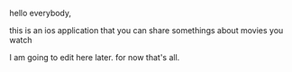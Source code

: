 hello everybody,

this is an ios application that you can share somethings about movies you watch

I am going to edit here later. for now that's all.
